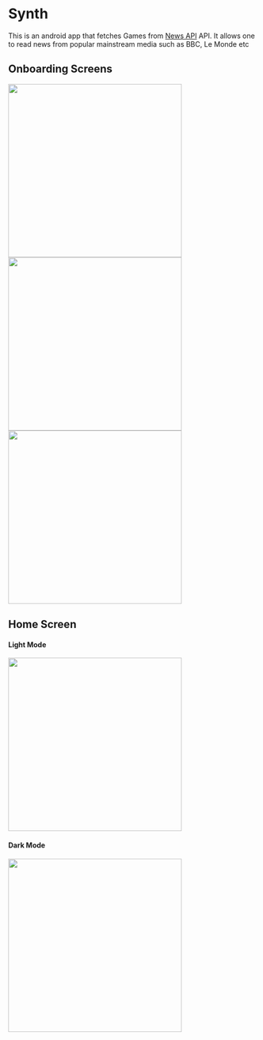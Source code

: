 # Synth
This is an android app that fetches Games from [News API](https://newsapi.org/v2/) API. It allows one to read news from popular mainstream media such as BBC, Le Monde etc

## Onboarding Screens
<img src="screenshots/onboarding_1.jpg" width="350"/>

<img src="screenshots/onboarding_2.jpg" width="350"/>

<img src="screenshots/Onboarding_3.jpg" width="350"/>

## Home Screen

#### Light Mode
<img src="screenshots/Home_Light_Mode.jpg" width="350"/>

#### Dark Mode
<img src="screenshots/Home_dark_mode.jpg" width="350"/>

